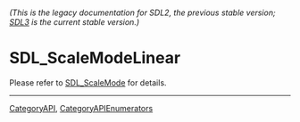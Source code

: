 ###### (This is the legacy documentation for SDL2, the previous stable version; [SDL3](https://wiki.libsdl.org/SDL3/) is the current stable version.)
# SDL_ScaleModeLinear

Please refer to [SDL_ScaleMode](SDL_ScaleMode) for details.

----
[CategoryAPI](CategoryAPI), [CategoryAPIEnumerators](CategoryAPIEnumerators)

